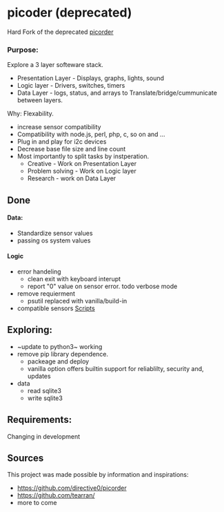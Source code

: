 # picoder (deprecated)
Hard Fork of the deprecated [picorder](https://github.com/directive0/picorderOS)

### Purpose: 

Explore a 3 layer softeware stack.
- Presentation Layer - Displays, graphs, lights, sound
- Logic layer - Drivers, switches, timers
- Data Layer - logs, status, and arrays to Translate/bridge/cummunicate between layers.

Why: 
Flexability.
- increase sensor compatibility 
- Compatibility with node.js, perl, php, c, so on and ... 
- Plug in and play for i2c devices
- Decrease base file size and line count
- Most importantly to split tasks by instperation.
  - Creative - Work on Presentation Layer
  - Problem solving - Work on Logic layer
  - Research - work on Data Layer 

## Done
 
 #### Data:
  - Standardize sensor values
  - passing os system values
 #### Logic
  - error handeling
    - clean exit with keyboard interupt
    - report "0" value on sensor error. todo verbose mode 
  - remove requierment
    - psutil replaced with vanilla/build-in
  - compatible sensors  [Scripts ](https://gitlab.com/tearran/its-i2cDevices)
  
## Exploring:
- ~update to python3~ working 
- remove pip library dependence.  
  - packeage and deploy 
  - vanilla option offers builtin support for reliablilty, security and, updates 
- data 
   - read sqlite3
   - write sqlite3 

## Requirements:
Changing in development

## Sources
This project was made possible by information and inspirations:
- https://github.com/directive0/picorder
- https://github.com/tearran/
- more to come
